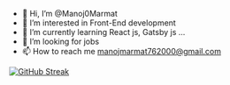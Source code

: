 - 👋 Hi, I’m @Manoj0Marmat
- 👀 I’m interested in Front-End development 
- 🌱 I’m currently learning React js, Gatsby js ...
- 💞️ I’m looking for jobs 
- 📫 How to reach me manojmarmat762000@gmail.com

[![GitHub Streak](http://github-readme-streak-stats.herokuapp.com?user=manoj0marmat&theme=blood-dark)](https://git.io/streak-stats)


<!--
**Manoj0Marmat/Manoj0Marmat** is a ✨ _special_ ✨ repository because its `README.md` (this file) appears on your GitHub profile.

Here are some ideas to get you started:

- 🔭 I’m currently working on ...
- 🌱 I’m currently learning ...
- 👯 I’m looking to collaborate on ...
- 🤔 I’m looking for help with ...
- 💬 Ask me about ...
- 📫 How to reach me: ...
- 😄 Pronouns: ...
- ⚡ Fun fact: ...
-->
